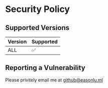 # Security Policy

## Supported Versions

| Version | Supported          |
| ------- | ------------------ |
| ALL   | :white_check_mark: |

## Reporting a Vulnerability

Please privitely email me at github@easonlu.ml
